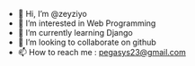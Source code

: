 - 👋 Hi, I’m @zeyziyo
- 👀 I’m interested in Web Programming
- 🌱 I’m currently learning Django
- 💞️ I’m looking to collaborate on github
- 📫 How to reach me : pegasys23@gmail.com

<!---
zeyziyo/zeyziyo is a ✨ special ✨ repository because its `README.md` (this file) appears on your GitHub profile.
You can click the Preview link to take a look at your changes.
--->

